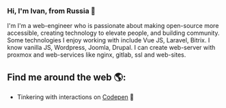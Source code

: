 ### Hi, I'm Ivan, from Russia 👋 
I'm I'm a web-engineer who is passionate about making open-source more accessible, creating technology to elevate people, and building community. Some technologies I enjoy working with include Vue JS, Laravel, Bitrix. I know vanilla JS, Wordpress, Joomla, Drupal. I can create web-server with proxmox and web-services like nginx, gitlab, ssl and web-sites.

## Find me around the web 🌎:
- Tinkering with interactions on <a href="https://codepen.io/Shturmavik/">Codepen</a> 🏓

<!--
**shturmavik/shturmavik** is a ✨ _special_ ✨ repository because its `README.md` (this file) appears on your GitHub profile.

Here are some ideas to get you started:

- 🔭 I’m currently working on ...
- 🌱 I’m currently learning ...
- 👯 I’m looking to collaborate on ...
- 🤔 I’m looking for help with ...
- 💬 Ask me about ...
- 📫 How to reach me: ...
- 😄 Pronouns: ...
- ⚡ Fun fact: ...
-->
